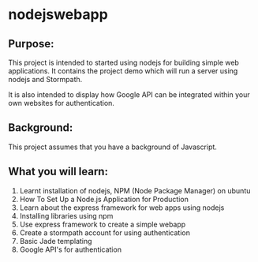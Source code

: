 # nodejswebapp

## Purpose:
This project is intended to started using nodejs for building simple web applications. It contains the project demo which will run a server using nodejs and Stormpath.

It is also intended to display how Google API can be integrated within your own websites for authentication.

## Background:
This project assumes that you have a background of Javascript.

## What you will learn:
1. Learnt installation of nodejs, NPM (Node Package Manager) on ubuntu
2. How To Set Up a Node.js Application for Production
3. Learn about the express framework for web apps using nodejs
4. Installing libraries using npm
5. Use express framework to create a simple webapp
6. Create a stormpath account for using authentication
7. Basic Jade templating
8. Google API's for authentication
